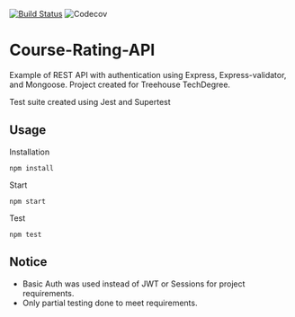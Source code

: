 [![Build Status](https://travis-ci.com/tobiaszgala/Course-Rating-API.svg?branch=master)](https://travis-ci.com/tobiaszgala/Course-Rating-API)
![Codecov](https://img.shields.io/codecov/c/gh/tobiaszgala/Course-Rating-API)

# Course-Rating-API

Example of REST API with authentication using Express, Express-validator, and Mongoose. Project created for Treehouse TechDegree.

Test suite created using Jest and Supertest

## Usage 

Installation
```
npm install
```
Start

```
npm start
```
Test
```
npm test
```

## Notice

- Basic Auth was used instead of JWT or Sessions for project requirements.
- Only partial testing done to meet requirements.
